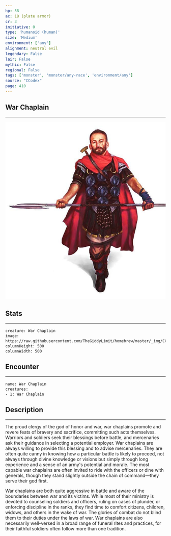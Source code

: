 ```yaml
---
hp: 58
ac: 18 (plate armor)
cr: 3
initiative: 0
type: 'humanoid (human)'    
size: 'Medium'
environment: ['any']
alignment: neutral evil
legendary: False
lair: False
mythic: False
regional: False
tags: ['monster', 'monster/any-race', 'environment/any']
source: "CCodex"
page: 410
---
```


## War Chaplain
---

![|600](https://raw.githubusercontent.com/TheGiddyLimit/homebrew/master/_img/CCodex/Warchaplain.jpg)

## Stats
---

```statblock
creature: War Chaplain
image: https://raw.githubusercontent.com/TheGiddyLimit/homebrew/master/_img/CCodex/warchaplain_token.png
columnHeight: 500
columnWidth: 500
```

## Encounter
---

```encounter-table
name: War Chaplain
creatures:
- 1: War Chaplain
```

## Description
---
The proud clergy of the god of honor and war, war chaplains promote and revere feats of bravery and sacrifice, committing such acts themselves. Warriors and soldiers seek their blessings before battle, and mercenaries ask their guidance in selecting a potential employer. War chaplains are always willing to provide this blessing and to advise mercenaries. They are often quite canny in knowing how a particular battle is likely to proceed, not always through divine knowledge or visions but simply through long experience and a sense of an army's potential and morale. The most capable war chaplains are often invited to ride with the officers or dine with generals, though they stand slightly outside the chain of command—they serve their god first.

War chaplains are both quite aggressive in battle and aware of the boundaries between war and its victims. While most of their ministry is devoted to counseling soldiers and officers, ruling on cases of plunder, or enforcing discipline in the ranks, they find time to comfort citizens, children, widows, and others in the wake of war. The glories of combat do not blind them to their duties under the laws of war. War chaplains are also necessarily well-versed in a broad range of funeral rites and practices, for their faithful soldiers often follow more than one tradition.





